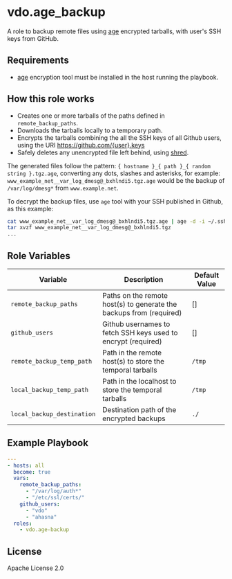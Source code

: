 vdo.age_backup
==============

A role to backup remote files using [age](https://github.com/FiloSottile/age) encrypted tarballs, with user's SSH keys from GitHub.

Requirements
------------

* [age](https://github.com/FiloSottile/age) encryption tool must be installed in the host running the playbook.

How this role works
-------------------

* Creates one or more tarballs of the paths defined in `remote_backup_paths`.
* Downloads the tarballs locally to a temporary path.
* Encrypts the tarballs combining the all the SSH keys of all Github users, using the URI https://github.com/{user}.keys
* Safely deletes any unencrypted file left behind, using [shred](https://linux.die.net/man/1/shred).

The generated files follow the pattern: `{ hostname }_{ path }_{ random string }.tgz.age`, converting any dots, slashes and asterisks, for example: `www_example_net__var_log_dmesg@_bxhlndi5.tgz.age` would be the backup of `/var/log/dmesg*` from `www.example.net`.

To decrypt the backup files, use `age` tool with your SSH published in Github, as this example:

```bash
cat www_example_net__var_log_dmesg@_bxhlndi5.tgz.age | age -d -i ~/.ssh/id_ed25519 > www_example_net__var_log_dmesg@_bxhlndi5.tgz
tar xvzf www_example_net__var_log_dmesg@_bxhlndi5.tgz
...
```

Role Variables
--------------
|Variable|Description|Default Value
|---|---|---|
|`remote_backup_paths`| Paths on the remote host(s) to generate the backups from (required) | []
|`github_users`|Github usernames to fetch SSH keys used to encrypt (required)| []
|`remote_backup_temp_path`|Path in the remote host(s) to store the temporal tarballs |`/tmp`
|`local_backup_temp_path`|Path in the localhost to store the temporal tarballs |`/tmp`
|`local_backup_destination`|Destination path of the encrypted backups |`./`

Example Playbook
----------------

```yaml
---
- hosts: all
  become: true
  vars:
    remote_backup_paths:
      - "/var/log/auth*"
      - "/etc/ssl/certs/"
    github_users:
      - "vdo"
      - "ahasna"
  roles:
    - vdo.age-backup
```

License
-------
Apache License 2.0
